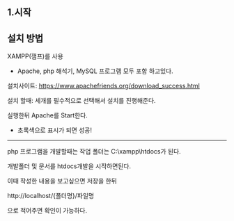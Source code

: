 1.시작
---

설치 방법
---

XAMPP(잼프)를 사용

- Apache, php 해석기, MySQL 프로그램 모두 포함 하고있다.

설치사이트: https://www.apachefriends.org/download_success.html

설치 할때: 세개를 필수적으로 선택해서 설치를 진행해준다.

실행한뒤 Apache를 Start한다. 
- 초록색으로 표시가 되면 성공!

----

php 프로그램을 개발할때는 작업 폴더는 C:\xampp\htdocs가 된다.

개발폴더 및 문서를 htdocs개발을 시작하면된다.

이때 작성한 내용을 보고싶으면 저장을 한뒤 

  http://localhost/{폴더명}/파일명  

으로 적어주면 확인이 가능하다.